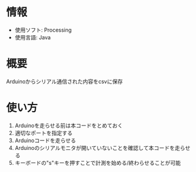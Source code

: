 # 情報

- 使用ソフト: Processing
- 使用言語: Java

# 概要

Arduinoからシリアル通信された内容をcsvに保存

# 使い方

1. Arduinoを走らせる前は本コードをとめておく
2. 適切なポートを指定する
3. Arduinoコードを走らせる
4. Arduinoのシリアルモニタが開いていないことを確認して本コードを走らせる
5. キーボードの"s"キーを押すことで計測を始める/終わらせることが可能
